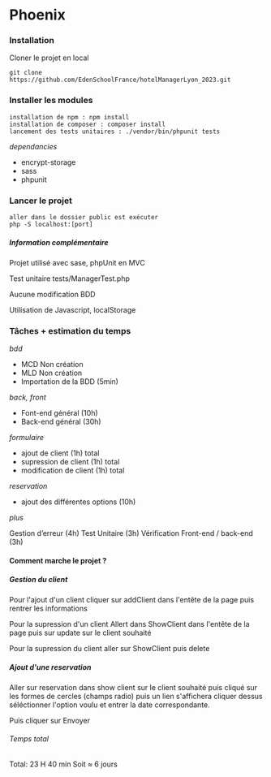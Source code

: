 # Phoenix

### Installation

Cloner le projet en local

```script
git clone https://github.com/EdenSchoolFrance/hotelManagerLyon_2023.git
```

### Installer les modules

```script
installation de npm : npm install
installation de composer : composer install
lancement des tests unitaires : ./vendor/bin/phpunit tests
```

_dependancies_

- encrypt-storage
- sass
- phpunit

### Lancer le projet

```script
aller dans le dossier public est exécuter
php -S localhost:[port]
```

##### Information complémentaire

Projet utilisé avec sase, phpUnit en MVC

Test unitaire tests/ManagerTest.php

Aucune modification BDD

Utilisation de Javascript, localStorage

### Tâches + estimation du temps

_bdd_

- MCD Non création
- MLD Non création
- Importation de la BDD (5min)

_back, front_

- Font-end général (10h)
- Back-end général (30h)

_formulaire_

- ajout de client (1h) total
- supression de client (1h) total
- modification de client (1h) total

_reservation_

- ajout des différentes options (10h)

_plus_

Gestion d’erreur (4h)
Test Unitaire (3h)
Vérification Front-end / back-end (3h)

#### Comment marche le projet ?

##### Gestion du client

Pour l'ajout d'un client cliquer sur addClient dans l'entête de la page puis rentrer les informations

Pour la supression d'un client Allert dans ShowClient dans l'entête de la page puis sur update sur le client souhaité

Pour la supression du client aller sur ShowClient puis delete

##### Ajout d'une reservation

Aller sur reservation dans show client sur le client souhaité puis cliqué sur les formes de cercles (champs radio) puis un lien s'affichera cliquer dessus séléctionner l'option voulu et entrer la date correspondante.

Puis cliquer sur Envoyer

###### Temps total

Total: 23 H 40 min
Soit ≈ 6 jours
